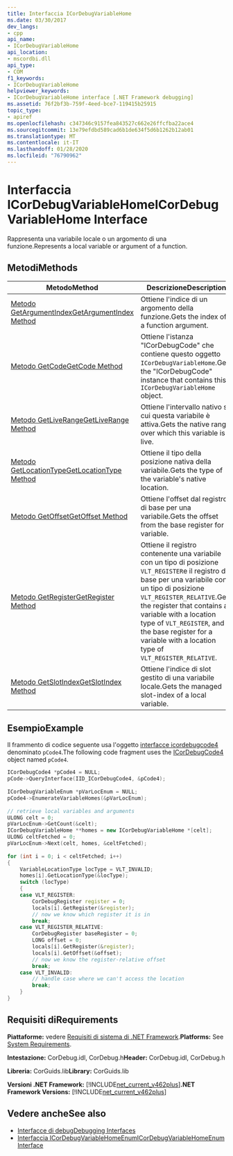 ```yaml
---
title: Interfaccia ICorDebugVariableHome
ms.date: 03/30/2017
dev_langs:
- cpp
api_name:
- ICorDebugVariableHome
api_location:
- mscordbi.dll
api_type:
- COM
f1_keywords:
- ICorDebugVariableHome
helpviewer_keywords:
- ICorDebugVariableHome interface [.NET Framework debugging]
ms.assetid: 76f2bf3b-759f-4eed-bce7-119415b25915
topic_type:
- apiref
ms.openlocfilehash: c347346c9157fea843527c662e26ffcfba22ace4
ms.sourcegitcommit: 13e79efdbd589cad6b1de634f5d6b1262b12ab01
ms.translationtype: MT
ms.contentlocale: it-IT
ms.lasthandoff: 01/28/2020
ms.locfileid: "76790962"
---
```

# <a name="icordebugvariablehome-interface"></a><span data-ttu-id="6aec9-102">Interfaccia ICorDebugVariableHome</span><span class="sxs-lookup"><span data-stu-id="6aec9-102">ICorDebugVariableHome Interface</span></span>
<span data-ttu-id="6aec9-103">Rappresenta una variabile locale o un argomento di una funzione.</span><span class="sxs-lookup"><span data-stu-id="6aec9-103">Represents a local variable or argument of a function.</span></span>  
  
## <a name="methods"></a><span data-ttu-id="6aec9-104">Metodi</span><span class="sxs-lookup"><span data-stu-id="6aec9-104">Methods</span></span>  
  
|<span data-ttu-id="6aec9-105">Metodo</span><span class="sxs-lookup"><span data-stu-id="6aec9-105">Method</span></span>|<span data-ttu-id="6aec9-106">Descrizione</span><span class="sxs-lookup"><span data-stu-id="6aec9-106">Description</span></span>|  
|------------|-----------------|  
|[<span data-ttu-id="6aec9-107">Metodo GetArgumentIndex</span><span class="sxs-lookup"><span data-stu-id="6aec9-107">GetArgumentIndex Method</span></span>](icordebugvariablehome-getargumentindex-method.md)|<span data-ttu-id="6aec9-108">Ottiene l'indice di un argomento della funzione.</span><span class="sxs-lookup"><span data-stu-id="6aec9-108">Gets the index of a function argument.</span></span>|  
|[<span data-ttu-id="6aec9-109">Metodo GetCode</span><span class="sxs-lookup"><span data-stu-id="6aec9-109">GetCode Method</span></span>](icordebugvariablehome-getcode-method.md)|<span data-ttu-id="6aec9-110">Ottiene l'istanza "ICorDebugCode" che contiene questo oggetto `ICorDebugVariableHome`.</span><span class="sxs-lookup"><span data-stu-id="6aec9-110">Gets the "ICorDebugCode" instance that contains this `ICorDebugVariableHome` object.</span></span>|  
|[<span data-ttu-id="6aec9-111">Metodo GetLiveRange</span><span class="sxs-lookup"><span data-stu-id="6aec9-111">GetLiveRange Method</span></span>](icordebugvariablehome-getliverange-method.md)|<span data-ttu-id="6aec9-112">Ottiene l'intervallo nativo su cui questa variabile è attiva.</span><span class="sxs-lookup"><span data-stu-id="6aec9-112">Gets the native range over which this variable is live.</span></span>|  
|[<span data-ttu-id="6aec9-113">Metodo GetLocationType</span><span class="sxs-lookup"><span data-stu-id="6aec9-113">GetLocationType Method</span></span>](icordebugvariablehome-getlocationtype-method.md)|<span data-ttu-id="6aec9-114">Ottiene il tipo della posizione nativa della variabile.</span><span class="sxs-lookup"><span data-stu-id="6aec9-114">Gets the type of the variable's native location.</span></span>|  
|[<span data-ttu-id="6aec9-115">Metodo GetOffset</span><span class="sxs-lookup"><span data-stu-id="6aec9-115">GetOffset Method</span></span>](icordebugvariablehome-getoffset-method.md)|<span data-ttu-id="6aec9-116">Ottiene l'offset dal registro di base per una variabile.</span><span class="sxs-lookup"><span data-stu-id="6aec9-116">Gets the offset from the base register for a variable.</span></span>|  
|[<span data-ttu-id="6aec9-117">Metodo GetRegister</span><span class="sxs-lookup"><span data-stu-id="6aec9-117">GetRegister Method</span></span>](icordebugvariablehome-getregister-method.md)|<span data-ttu-id="6aec9-118">Ottiene il registro contenente una variabile con un tipo di posizione `VLT_REGISTER`e il registro di base per una variabile con un tipo di posizione `VLT_REGISTER_RELATIVE`.</span><span class="sxs-lookup"><span data-stu-id="6aec9-118">Gets the register that contains a variable with a location type of `VLT_REGISTER`, and the base register for a variable with a location type of `VLT_REGISTER_RELATIVE`.</span></span>|  
|[<span data-ttu-id="6aec9-119">Metodo GetSlotIndex</span><span class="sxs-lookup"><span data-stu-id="6aec9-119">GetSlotIndex Method</span></span>](icordebugvariablehome-getslotindex-method.md)|<span data-ttu-id="6aec9-120">Ottiene l'indice di slot gestito di una variabile locale.</span><span class="sxs-lookup"><span data-stu-id="6aec9-120">Gets the managed slot-index of a local variable.</span></span>|  
  
## <a name="example"></a><span data-ttu-id="6aec9-121">Esempio</span><span class="sxs-lookup"><span data-stu-id="6aec9-121">Example</span></span>  
 <span data-ttu-id="6aec9-122">Il frammento di codice seguente usa l'oggetto [interfacce icordebugcode4](icordebugcode4-interface.md) denominato `pCode4`.</span><span class="sxs-lookup"><span data-stu-id="6aec9-122">The following code fragment uses the [ICorDebugCode4](icordebugcode4-interface.md) object named `pCode4`.</span></span>  
  
```cpp  
ICorDebugCode4 *pCode4 = NULL;  
pCode->QueryInterface(IID_ICorDebugCode4, &pCode4);  
  
ICorDebugVariableEnum *pVarLocEnum = NULL;  
pCode4->EnumerateVariableHomes(&pVarLocEnum);  
  
// retrieve local variables and arguments  
ULONG celt = 0;  
pVarLocEnum->GetCount(&celt);  
ICorDebugVariableHome **homes = new ICorDebugVariableHome *[celt];  
ULONG celtFetched = 0;  
pVarLocEnum->Next(celt, homes, &celtFetched);  
  
for (int i = 0; i < celtFetched; i++)  
{  
    VariableLocationType locType = VLT_INVALID;  
    homes[i].GetLocationType(&locType);  
    switch (locType)  
    {  
    case VLT_REGISTER:  
        CorDebugRegister register = 0;  
        locals[i].GetRegister(&register);  
        // now we know which register it is in  
        break;  
    case VLT_REGISTER_RELATIVE:  
        CorDebugRegister baseRegister = 0;  
        LONG offset = 0;  
        locals[i].GetRegister(&register);  
        locals[i].GetOffset(&offset);  
        // now we know the register-relative offset  
        break;  
    case VLT_INVALID:  
        // handle case where we can't access the location  
        break;  
    }  
}  
```  
  
## <a name="requirements"></a><span data-ttu-id="6aec9-123">Requisiti di</span><span class="sxs-lookup"><span data-stu-id="6aec9-123">Requirements</span></span>  
 <span data-ttu-id="6aec9-124">**Piattaforme:** vedere [Requisiti di sistema di .NET Framework](../../../../docs/framework/get-started/system-requirements.md).</span><span class="sxs-lookup"><span data-stu-id="6aec9-124">**Platforms:** See [System Requirements](../../../../docs/framework/get-started/system-requirements.md).</span></span>  
  
 <span data-ttu-id="6aec9-125">**Intestazione:** CorDebug.idl, CorDebug.h</span><span class="sxs-lookup"><span data-stu-id="6aec9-125">**Header:** CorDebug.idl, CorDebug.h</span></span>  
  
 <span data-ttu-id="6aec9-126">**Libreria:** CorGuids.lib</span><span class="sxs-lookup"><span data-stu-id="6aec9-126">**Library:** CorGuids.lib</span></span>  
  
 <span data-ttu-id="6aec9-127">**Versioni .NET Framework:** [!INCLUDE[net_current_v462plus](../../../../includes/net-current-v462plus-md.md)]</span><span class="sxs-lookup"><span data-stu-id="6aec9-127">**.NET Framework Versions:** [!INCLUDE[net_current_v462plus](../../../../includes/net-current-v462plus-md.md)]</span></span>  
  
## <a name="see-also"></a><span data-ttu-id="6aec9-128">Vedere anche</span><span class="sxs-lookup"><span data-stu-id="6aec9-128">See also</span></span>

- [<span data-ttu-id="6aec9-129">Interfacce di debug</span><span class="sxs-lookup"><span data-stu-id="6aec9-129">Debugging Interfaces</span></span>](debugging-interfaces.md)
- [<span data-ttu-id="6aec9-130">Interfaccia ICorDebugVariableHomeEnum</span><span class="sxs-lookup"><span data-stu-id="6aec9-130">ICorDebugVariableHomeEnum Interface</span></span>](icordebugvariablehomeenum-interface.md)
